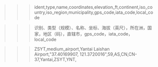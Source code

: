 >>> ident,type,name,coordinates,elevation_ft,continent,iso_country,iso_region,municipality,gps_code,iata_code,local_code

>>> 识别、类型（规模）、名称、坐标、海拔（英尺），所在洲，国家，地区（码），直辖市，gps_code，iata_code，local_code

>>> ZSYT,medium_airport,Yantai Laishan Airport,"37.40169907, 121.3720016",59,AS,CN,CN-37,Yantai,ZSYT,YNT,
